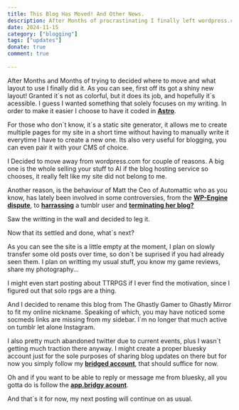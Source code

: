 ```yaml
---
title: This Blog Has Moved! And Other News.
description: After Months of procrastinating I finally left wordpress.com and got exciting news for the future of this blog.
date: 2024-11-15
category: ["blogging"]
tags: ["updates"]
donate: true
comment: true
  
---
```

After Months and Months of trying to decided where to move and what layout to use I finally did it.
As you can see, first off its got a shiny new layout! Granted it´s not as colorful, but it does its job, and hopefully it´s acessible.
I guess I wanted something that solely focuses on my writing. In order to make it easier I choose to have it coded in **[Astro](https://astro.build/)**.

For those who don´t know, it´s a static site generator, it  allows me to create multiple pages for my site in a short time without having to manually write it everytime I have to create a new one. Its also very useful for blogging, you can even pair it with your CMS of choice.

I Decided to move away from wordpress.com for couple of reasons. A big one is the whole selling your stuff to AI if the blog hosting service so chooses, it really felt like my site did not belong to me.

Another reason, is the behaviour of Matt the Ceo of Automattic who as you know, has lately been involved in some controversies, from the **[WP-Engine dispute](https://techcrunch.com/2024/10/02/wp-engine-sues-automattic-and-wordpress-co-founder-matt-mullenweg/)**, to **[harrassing](https://www.reddit.com/r/CuratedTumblr/comments/1axb321/matt_mullenweg_follows_predstrogen_to_twitter/)** a tumblr user and **[terminating her blog?](https://www.reddit.com/r/CuratedTumblr/comments/1avbp78/tumblr_bans_trans_woman_over_looney_toonslevel/)**

Saw the writting in the wall and decided to leg it. 

Now that its settled and done, what´s next?

As you can see the site is a little empty at the moment, I plan on slowly transfer some old posts over time, so don´t be suprised if you had already seen them. I plan on writting my usual stuff, you know my game reviews, share my photography...

I might even start posting about TTRPGS if I ever find the motivation, since I figured out that solo rpgs are a thing.

And I decided to  rename this blog from The Ghastly Gamer to Ghastly Mirror to fit my online nickname. Speaking of which, you may have noticed some socmeds links are missing from my sidebar. I´m no longer that much active on tumblr let alone Instagram.

I also pretty much abandoned twitter due to current events, plus I wasn´t getting much traction there anyway. I might create a proper bluesky account just for the sole purposes of sharing blog updates on there but for now you simply follow my **[bridged account](https://bsky.app/profile/creaturefeature.blorbo.social.ap.brid.gy)**, that should suffice for now.

Oh and if you want to be able to reply or message me from bluesky, all you gotta do is follow the **[app.bridgy acount](https://bsky.app/profile/ap.brid.gy)**.

And that´s it for now, my next posting will continue on as usual.